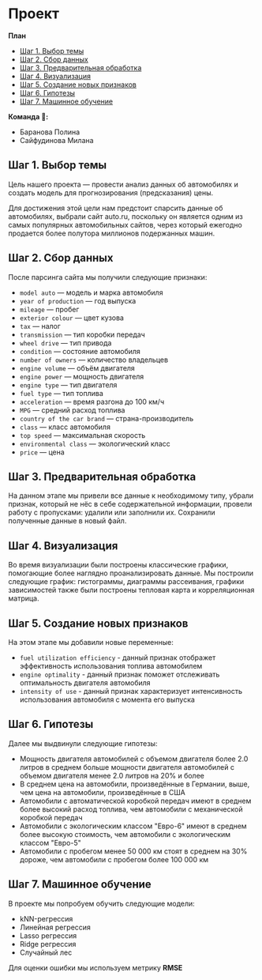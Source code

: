 # Проект

**План**
- [Шаг 1. Выбор темы]()
- [Шаг 2. Сбор данных]()
- [Шаг 3. Предварительная обработка]()
- [Шаг 4. Визуализация]()
- [Шаг 5. Создание новых признаков]()
- [Шаг 6. Гипотезы]()
- [Шаг 7. Машинное обучение]()

**Команда 🐡:**
- Баранова Полина
- Сайфудинова Милана

## Шаг 1. Выбор темы

Цель нашего проекта — провести анализ данных об автомобилях и создать модель для прогнозирования (предсказания) цены.

Для достижения этой цели нам предстоит спарсить данные об автомобилях, выбрали сайт auto.ru, поскольку он является одним из самых популярных автомобильных сайтов, через который ежегодно продается более полутора миллионов подержанных машин.

## Шаг 2. Сбор данных

После парсинга сайта мы получили следующие признаки:

* `model auto` — модель и марка автомобиля
* `year of production` — год выпуска
* `mileage` — пробег
* `exterior colour` — цвет кузова
* `tax` — налог
* `transmission` — тип коробки передач
* `wheel drive` — тип привода
* `condition` — состояние автомобиля
* `number of owners` — количество владельцев
* `engine volume` — объём двигателя
* `engine power` — мощность двигателя
* `engine type` — тип двигателя
* `fuel type` — тип топлива
* `acceleration` — время разгона до 100 км/ч
* `MPG` — средний расход топлива
* `country of the car brand` — страна-производитель
* `class` — класс автомобиля
* `top speed` — максимальная скорость
* `environmental class` — экологический класс
* `price` — цена

## Шаг 3. Предварительная обработка

На данном этапе мы привели все данные к необходимому типу, убрали признак, который не нёс в себе содержательной информации, провели работу с пропусками: удалили или заполнили их. Сохранили полученные данные в новый файл.

## Шаг 4. Визуализация

Во время визуализации были построены классические графики, помогающие более наглядно проанализировать данные. Мы построили следующие график: гистограммы, диаграммы рассеивания, графики зависимостей также были построены тепловая карта и корреляционная матрица.

## Шаг 5. Создание новых признаков

На этом этапе мы добавили новые переменные:

- `fuel utilization efficiency` - данный признак отображет эффективность использования топлива автомобилем
- `engine optimality` - данный признак поможет отслеживать оптимальность двигателя автомобиля
- `intensity of use` - данный признак характеризует интенсивность использования автомобиля с момента его выпуска

## Шаг 6. Гипотезы

Далее мы выдвинули следующие гипотезы:

- Мощность двигателя автомобилей с объемом двигателя более 2.0 литров в среднем больше мощности двигателя автомобилей с объемом двигателя менее 2.0 литров на 20% и более
- В среднем цена на автомобили, произведённые в Германии, выше, чем цена на автомобили, произведённые в США
- Автомобили с автоматической коробкой передач имеют в среднем более высокий расход топлива, чем автомобили с механической коробкой передач
- Автомобили с экологическим классом "Евро-6" имеют в среднем более высокую стоимость, чем автомобили с экологическим классом "Евро-5"
- Автомобили с пробегом менее 50 000 км стоят в среднем на 30% дороже, чем автомобили с пробегом более 100 000 км


## Шаг 7. Машинное обучение

В проекте мы попробуем обучить следующие модели: 
- kNN-регрессия
- Линейная регрессия
- Lasso регрессия
- Ridge регрессия
- Случайный лес

Для оценки ошибки мы используем метрику **RMSE** 
